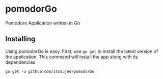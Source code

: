 # pomodorGo
Pomodoro Application written in Go

## Installing

Using pomodorGo is easy. First, use ```go get``` to install the latest version of the application. This command will install the app along with its dependencies.

```go get -u github.com/itssujee/pomodorGo```
